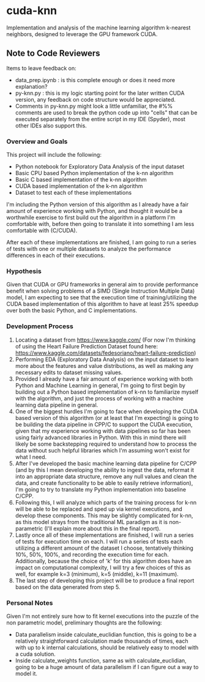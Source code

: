 # cuda-knn
 Implementation and analysis of the machine learning algorithm k-nearest neighbors, designed to leverage the GPU framework CUDA. 

## Note to Code Reviewers
Items to leave feedback on:
- data_prep.ipynb : is this complete enough or does it need more explanation?
- py-knn.py : this is my logic starting point for the later written CUDA version, any feedback on code structure would be appreciated. 
- Comments in py-knn.py might look a little unfamiliar, the #%% comments are used to break the python code up into "cells" that can be executed separately from the entire script in my IDE (Spyder), most other IDEs also support this.  


### Overview and Goals
This project will include the following:
- Python notebook for Exploratory Data Analysis of the input dataset
- Basic CPU based Python implementation of the k-nn algorithm
- Basic C based implementation of the k-nn algorithm
- CUDA based implementation of the k-nn algorithm
- Dataset to test each of these implementations

I'm including the Python version of this algorithm as I already have a fair amount of experience working with Python, and thought it would be a worthwhile exercise to first build out the algorithm in a platform I'm comfortable with, before then going to translate it into something I am less comfortable with (C/CUDA). 
  
After each of these implementations are finished, I am going to run a series of tests with one or multiple datasets to analyze the performance differences in each of their executions. 

### Hypothesis
Given that CUDA or GPU frameworks in general aim to provide performance benefit when solving problems of a SIMD (Single Instruction Multiple Data) model, I am expecting to see that the execution time of training/utilizing the CUDA based implementation of this algorithm to have at least 25% speedup over both the basic Python, and C implementations. 


### Development Process
1. Locating a dataset from https://www.kaggle.com/ (For now I'm thinking of using the Heart Failure Prediction Dataset found here: https://www.kaggle.com/datasets/fedesoriano/heart-failure-prediction)
2. Performing EDA (Exploratory Data Analysis) on the input dataset to learn more about the features and value distributions, as well as making any necessary edits to dataset missing values. 
3. Provided I already have a fair amount of experience working with both Python and Machine Learning in general, I'm going to first begin by building out a Python based implementation of k-nn to familiarize myself with the algorithm, and just the process of working with a machine learning data pipeline in general. 
4. One of the biggest hurdles I'm going to face when developing the CUDA based version of this algorithm (or at least that I'm expecting) is going to be building the data pipeline in CPP/C to support the CUDA execution, given that my experience working with data pipelines so far has been using fairly advanced libraries in Python. With this in mind there will likely be some backstepping required to understand how to process the data without such helpful libraries which I'm assuming won't exist for what I need.
5. After I've developed the basic machine learning data pipeline for C/CPP (and by this I mean developing the ability to ingest the data, reformat it into an appropriate data structure, remove any null values and clean the data, and create functionality to be able to easily retrieve information), I'm going to try to translate my Python implementation into baseline C/CPP. 
6. Following this, I will analyze which parts of the training process for k-nn will be able to be replaced and sped up via kernel executions, and develop these components. This may be slightly complicated for k-nn, as this model strays from the traditional ML paradigm as it is non-parametric (I'll explain more about this in the final report). 
7. Lastly once all of these implementations are finished, I will run a series of tests for execution time on each. I will run a series of tests each utilizing a different amount of the dataset I choose, tentatively thinking 10%, 50%, 100%, and recording the execution time for each. Additionally, because the choice of 'k' for this algorithm does have an impact on computational complexity, I will try a few choices of this as well, for example k=3 (minimum), k=5 (middle), k=11 (maximum). 
8. The last step of developing this project will be to produce a final report based on the data generated from step 5. 

### Personal Notes
Given I'm not entirely sure how to fit kernel executions into the puzzle of the non parametric model, preliminary thoughts are the following: 
- Data parallelism inside calculate_euclidian function, this is going to be a relatively straightforward calculation made thousands of times, each with up to k internal calculations, should be relatively easy to model with a cuda solution. 
- Inside calculate_weights function, same as with calculate_euclidian, going to be a huge amount of data parallelism if I can figure out a way to model it. 